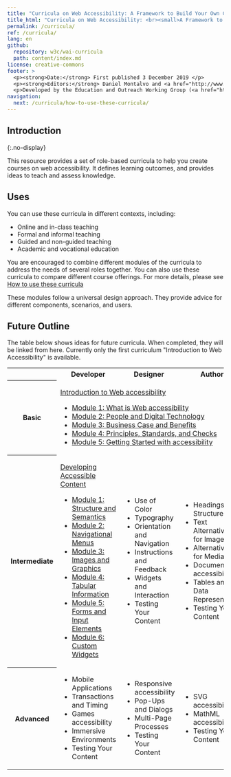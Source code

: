```yaml
---
title: "Curricula on Web Accessibility: A Framework to Build Your Own Courses"
title_html: "Curricula on Web Accessibility: <br><small>A Framework to Build Your Own Courses</small>"
permalink: /curricula/
ref: /curricula/
lang: en
github:
  repository: w3c/wai-curricula
  path: content/index.md
license: creative-commons
footer: >
  <p><strong>Date:</strong> First published 3 December 2019 </p>
  <p><strong>Editors:</strong> Daniel Montalvo and <a href="http://www.w3.org/People/shadi/">Shadi Abou-Zahra</a>. Contributors: <a href="https://www.w3.org/WAI/EO/EOWG-members">EOWG Participants</a>. </p>
  <p>Developed by the Education and Outreach Working Group (<a href="http://www.w3.org/WAI/EO/">EOWG</a>). Developed with support from the <a href="https://www.w3.org/WAI/about/projects/wai-guide/">WAI-Guide Project</a> funded by the European Commission (EC) under the Horizon 2020 program (Grant Agreement 822245).</p>
navigation:
  next: /curricula/how-to-use-these-curricula/
---
```


## Introduction
{:.no-display}

This resource provides a set of role-based curricula to help you create courses on web accessibility. It defines learning outcomes, and provides ideas to teach and assess knowledge.

## Uses

You can use these curricula in different contexts, including:

* Online and in-class teaching
* Formal and informal teaching
* Guided and non-guided teaching
* Academic and vocational education

You are encouraged to combine different modules of the curricula to address the needs of several roles together. You can also use these curricula to compare different course offerings. For more details, please see [How to use these curricula](/curricula/how-to-use-these-curricula/)

These modules follow a universal design approach. They provide advice for different components, scenarios, and users.

## Future Outline

The table below shows ideas for future curricula. When completed, they will be linked from here. Currently only the first curriculum "Introduction to Web Accessibility" is available. 

<table caption="Tentative Outline" class="dense">
  <tbody>
    <tr>
      <th> </th>
      <th> Developer </th>
      <th> Designer </th>
      <th> Author </th>
      <th> Manager </th>
      <th> Tester </th>
    </tr>
    <tr>
   <th>Basic</th>
   <td colspan="5">
    <p><a href="{{ '/curricula/introduction-to-web-accessibility/' | relative_url }}">Introduction to Web accessibility</a></p>
       <ul>
        <li><a href="{{ '/curricula/introduction-to-web-accessibility/what-is-web-accessibility/' | relative_url }}">Module 1: What is Web accessibility</a></li>
        <li><a href="{{ '/curricula/introduction-to-web-accessibility/people-and-digital-technology/' | relative_url }}">Module 2: People and Digital Technology</a></li>
        <li><a href="{{ '/curricula/introduction-to-web-accessibility/business-case-and-benefits/' | relative_url }}">Module 3: Business Case and Benefits</a></li>
        <li><a href="{{ '/curricula/introduction-to-web-accessibility/principles-standards-and-checks/' | relative_url }}">Module 4: Principles, Standards, and Checks</a></li>
        <li><a href="{{ '/curricula/introduction-to-web-accessibility/getting-started-with-accessibility/' | relative_url }}">Module 5: Getting Started with accessibility</a></li>
      </ul>
    </td></tr>
    <tr>
      <th> Intermediate</th>
      <td>
	       <p><a href="{{ '/curricula/developing-accessible-content/' | relative_url }}">Developing Accessible Content</a></p>
        <ul>
          <li> <a href="{{ '/curricula/developing-accessible-content/structure-and-semantics/' | relative_url }}">Module 1: Structure and Semantics</a></li>
          <li> <a href="{{ '/curricula/developing-accessible-content/navigational-menus/' | relative_url }}">Module 2: Navigational Menus</a></li>
          <li> <a href="{{ '/curricula/developing-accessible-content/images-and-graphics/' | relative_url }}">Module 3: Images and Graphics</a></li>
          <li> <a href="{{ '/curricula/developing-accessible-content/tabular-information/' | relative_url }}">Module 4: Tabular Information</a></li>
          <li> <a href="{{ '/curricula/developing-accessible-content/forms-and-input-elements/' | relative_url }}">Module 5: Forms and Input Elements</a></li>
          <li> <a href="{{ '/curricula/developing-accessible-content/custom-widgets/' | relative_url }}">Module 6: Custom Widgets</a></li>
        </ul>
      </td>
      <td>
        <ul>
          <li> Use of Color</li>
          <li> Typography</li>
          <li> Orientation and Navigation</li>
          <li> Instructions and Feedback</li>
          <li> Widgets and Interaction</li>
          <li> Testing Your Content</li>
        </ul>
      </td>
      <td>
        <ul>
          <li> Headings and Structure</li>
          <li> Text Alternatives for Images</li>
          <li> Alternatives for Media</li>
          <li> Document accessibility </li>
          <li> Tables and Data Representation</li>
          <li> Testing Your Content</li>
        </ul>
      </td>
      <td rowspan="2">
        <ul>
          <li> accessibility Quick Check</li>
          <li> Business Opportunities</li>
          <li> Capacity and Capability</li>
          <li> Tools and Processes</li>
          <li> Policies and Procurement</li>
        </ul>
      </td>
      <td rowspan="2">
        <ul>
          <li> Understanding Conformance</li>
          <li> accessibility Testing Tools</li>
          <li> Using Assistive Technologies</li>
          <li> Prioritizing Issues and Repair</li>
          <li> Maintaining accessibility</li>
        </ul>
      </td>
    </tr>
    <tr>
      <th> Advanced</th>
      <td>
        <ul>
          <li> Mobile Applications</li>
          <li> Transactions and Timing</li>
          <li> Games accessibility </li>
          <li> Immersive Environments</li>
          <li> Testing Your Content</li>
        </ul>
      </td>
      <td>
        <ul>
          <li> Responsive accessibility</li>
          <li> Pop-Ups and Dialogs</li>
          <li> Multi-Page Processes</li>
          <li> Testing Your Content</li>
        </ul>
      </td>
      <td>
        <ul>
          <li> SVG accessibility</li>
          <li> MathML accessibility</li>
          <li> Testing Your Content</li>
        </ul>
      </td>
    </tr>
  </tbody>
</table>
